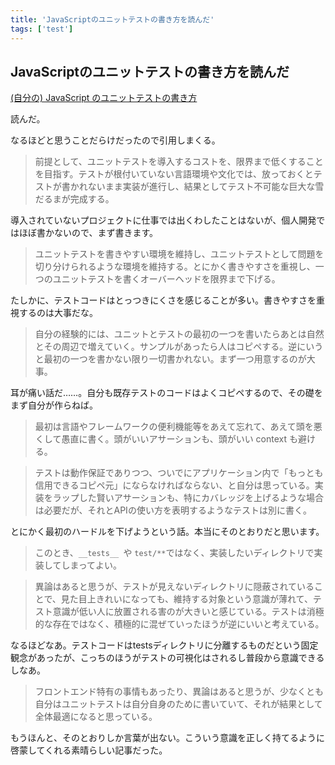 ```yaml
---
title: 'JavaScriptのユニットテストの書き方を読んだ'
tags: ['test']
---
```


## JavaScriptのユニットテストの書き方を読んだ

[\(自分の\) JavaScript のユニットテストの書き方](https://zenn.dev/mizchi/articles/my-test-policy)

読んだ。

なるほどと思うことだらけだったので引用しまくる。

> 前提として、ユニットテストを導入するコストを、限界まで低くすることを目指す。テストが根付いていない言語環境や文化では、放っておくとテストが書かれないまま実装が進行し、結果としてテスト不可能な巨大な雪だるまが完成する。

導入されていないプロジェクトに仕事では出くわしたことはないが、個人開発ではほぼ書かないので、まず書きます。

> ユニットテストを書きやすい環境を維持し、ユニットテストとして問題を切り分けられるような環境を維持する。とにかく書きやすさを重視し、一つのユニットテストを書くオーバーヘッドを限界まで下げる。

たしかに、テストコードはとっつきにくさを感じることが多い。書きやすさを重視するのは大事だな。

> 自分の経験的には、ユニットとテストの最初の一つを書いたらあとは自然とその周辺で増えていく。サンプルがあったら人はコピペする。逆にいうと最初の一つを書かない限り一切書かれない。まず一つ用意するのが大事。

耳が痛い話だ……。自分も既存テストのコードはよくコピペするので、その礎をまず自分が作らねば。

> 最初は言語やフレームワークの便利機能等をあえて忘れて、あえて頭を悪くして愚直に書く。頭がいいアサーションも、頭がいい context も避ける。

> テストは動作保証でありつつ、ついでにアプリケーション内で「もっとも信用できるコピペ元」にならなければならない、と自分は思っている。実装をラップした賢いアサーションも、特にカバレッジを上げるような場合は必要だが、それとAPIの使い方を表明するようなテストは別に書く。

とにかく最初のハードルを下げようという話。本当にそのとおりだと思います。

> このとき、`__tests__ `や `test/**`ではなく、実装したいディレクトリで実装してしまってよい。

> 異論はあると思うが、テストが見えないディレクトリに隠蔽されていることで、見た目上きれいになっても、維持する対象という意識が薄れて、テスト意識が低い人に放置される害のが大きいと感じている。テストは消極的な存在ではなく、積極的に混ぜていったほうが逆にいいと考えている。

なるほどなあ。テストコードはtestsディレクトリに分離するものだという固定観念があったが、こっちのほうがテストの可視化はされるし普段から意識できるしなあ。

> フロントエンド特有の事情もあったり、異論はあると思うが、少なくとも自分はユニットテストは自分自身のために書いていて、それが結果として全体最適になると思っている。

もうほんと、そのとおりしか言葉が出ない。こういう意識を正しく持てるように啓蒙してくれる素晴らしい記事だった。
